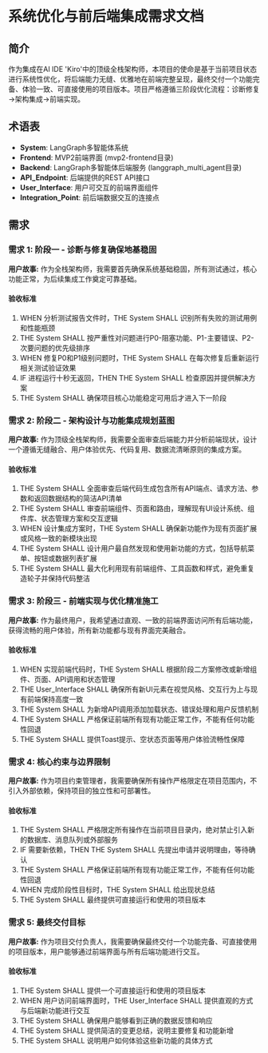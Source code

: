 # 系统优化与前后端集成需求文档

## 简介

作为集成在AI IDE 'Kiro'中的顶级全栈架构师，本项目的使命是基于当前项目状态进行系统性优化，将后端能力无缝、优雅地在前端完整呈现，最终交付一个功能完备、体验一致、可直接使用的项目版本。项目严格遵循三阶段优化流程：诊断修复→架构集成→前端实现。

## 术语表

- **System**: LangGraph多智能体系统
- **Frontend**: MVP2前端界面 (mvp2-frontend目录)
- **Backend**: LangGraph多智能体后端服务 (langgraph_multi_agent目录)
- **API_Endpoint**: 后端提供的REST API接口
- **User_Interface**: 用户可交互的前端界面组件
- **Integration_Point**: 前后端数据交互的连接点

## 需求

### 需求 1: 阶段一 - 诊断与修复确保地基稳固

**用户故事:** 作为全栈架构师，我需要首先确保系统基础稳固，所有测试通过，核心功能正常，为后续集成工作奠定可靠基础。

#### 验收标准

1. WHEN 分析测试报告文件时，THE System SHALL 识别所有失败的测试用例和性能瓶颈
2. THE System SHALL 按严重性对问题进行P0-阻塞功能、P1-主要错误、P2-次要问题的优先级排序
3. WHEN 修复P0和P1级别问题时，THE System SHALL 在每次修复后重新运行相关测试验证效果
4. IF 进程运行十秒无返回，THEN THE System SHALL 检查原因并提供解决方案
5. THE System SHALL 确保项目核心功能稳定可用后才进入下一阶段

### 需求 2: 阶段二 - 架构设计与功能集成规划蓝图

**用户故事:** 作为顶级全栈架构师，我需要全面审查后端能力并分析前端现状，设计一个遵循无缝融合、用户体验优先、代码复用、数据流清晰原则的集成方案。

#### 验收标准

1. THE System SHALL 全面审查后端代码生成包含所有API端点、请求方法、参数和返回数据结构的简洁API清单
2. THE System SHALL 审查前端组件、页面和路由，理解现有UI设计系统、组件库、状态管理方案和交互逻辑
3. WHEN 设计集成方案时，THE System SHALL 确保新功能作为现有页面扩展或风格一致的新模块出现
4. THE System SHALL 设计用户最自然发现和使用新功能的方式，包括导航菜单、按钮或数据列表扩展
5. THE System SHALL 最大化利用现有前端组件、工具函数和样式，避免重复造轮子并保持代码整洁

### 需求 3: 阶段三 - 前端实现与优化精准施工

**用户故事:** 作为最终用户，我希望通过直观、一致的前端界面访问所有后端功能，获得流畅的用户体验，所有新功能都与现有界面完美融合。

#### 验收标准

1. WHEN 实现前端代码时，THE System SHALL 根据阶段二方案修改或新增组件、页面、API调用和状态管理
2. THE User_Interface SHALL 确保所有新UI元素在视觉风格、交互行为上与现有前端保持高度一致
3. THE System SHALL 为新增API调用添加加载状态、错误处理和用户反馈机制
4. THE System SHALL 严格保证前端所有现有功能正常工作，不能有任何功能性回退
5. THE System SHALL 提供Toast提示、空状态页面等用户体验流畅性保障

### 需求 4: 核心约束与边界限制

**用户故事:** 作为项目约束管理者，我需要确保所有操作严格限定在项目范围内，不引入外部依赖，保持项目的独立性和可部署性。

#### 验收标准

1. THE System SHALL 严格限定所有操作在当前项目目录内，绝对禁止引入新的数据库、消息队列或外部服务
2. IF 需要新依赖，THEN THE System SHALL 先提出申请并说明理由，等待确认
3. THE System SHALL 严格保证前端所有现有功能正常工作，不能有任何功能性回退
4. WHEN 完成阶段性目标时，THE System SHALL 给出现状总结
5. THE System SHALL 最终提供可直接运行和使用的项目版本

### 需求 5: 最终交付目标

**用户故事:** 作为项目交付负责人，我需要确保最终交付一个功能完备、可直接使用的项目版本，用户能够通过前端界面与所有后端功能进行交互。

#### 验收标准

1. THE System SHALL 提供一个可直接运行和使用的项目版本
2. WHEN 用户访问前端界面时，THE User_Interface SHALL 提供直观的方式与后端新功能进行交互
3. THE System SHALL 确保用户能够看到正确的数据反馈和响应
4. THE System SHALL 提供简洁的变更总结，说明主要修复和功能新增
5. THE System SHALL 说明用户如何体验这些新功能的具体方式
